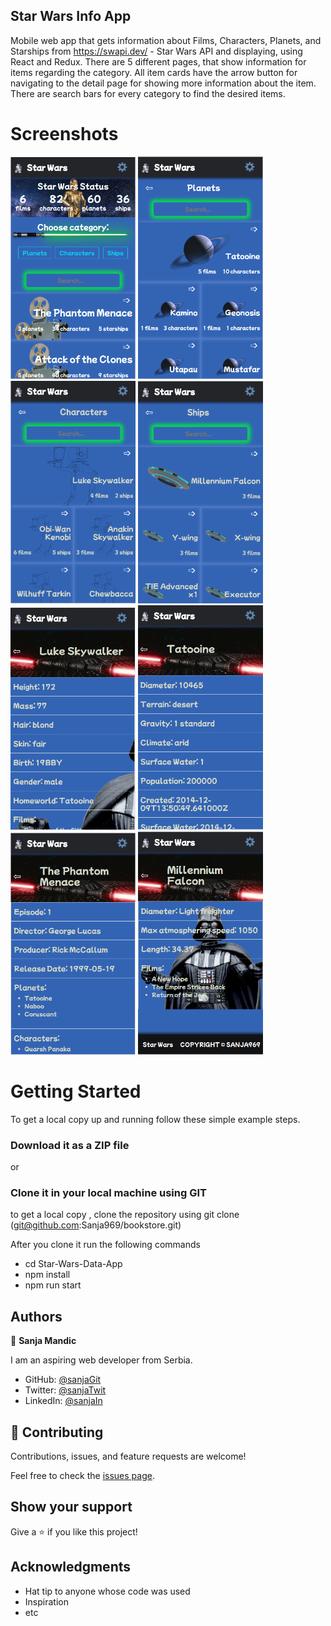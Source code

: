 ## Star Wars Info App

Mobile web app that gets information about Films, Characters, Planets, and Starships from https://swapi.dev/ - Star Wars API and displaying, using React and Redux. There are 5 different pages, that show information for items regarding the category. All item cards have the arrow button for navigating to the detail page for showing more information about the item. There are search bars for every category to find the desired items.

# Screenshots

<p float="left">
  <img src="/screenshots/screenshot1.png" alt="star wars" width="200">
  <img src="/screenshots/screenshot2.png" alt="star wars" width="200">
  <img src="/screenshots/screenshot3.png" alt="star wars" width="200">
  <img src="/screenshots/screenshot4.png" alt="star wars" width="200">
  <img src="/screenshots/screenshot5.png" alt="star wars" width="200">
  <img src="/screenshots/screenshot6.png" alt="star wars" width="200">
  <img src="/screenshots/screenshot7.png" alt="star wars" width="200">
  <img src="/screenshots/screenshot8.png" alt="star wars" width="200">
</p>

# Getting Started

To get a local copy up and running follow these simple example steps.


### Download it as a ZIP file
or

### Clone it in your local machine using GIT
to get a local copy , clone the repository using git clone
(git@github.com:Sanja969/bookstore.git)

After you clone it run  the following commands

 - cd Star-Wars-Data-App
 - npm install
- npm run start

## Authors

👤 **Sanja Mandic**

I am an aspiring web developer from Serbia.
- GitHub: [@sanjaGit](https://github.com/Sanja969)
- Twitter: [@sanjaTwit](https://twitter.com/SanjaMandic42)
- LinkedIn: [@sanjaIn](https://linkedin.com/in/sanja-mandic-823995a2/)

## 🤝 Contributing

Contributions, issues, and feature requests are welcome!

Feel free to check the [issues page](../../issues/).

## Show your support

Give a ⭐️ if you like this project!

## Acknowledgments

- Hat tip to anyone whose code was used
- Inspiration
- etc
